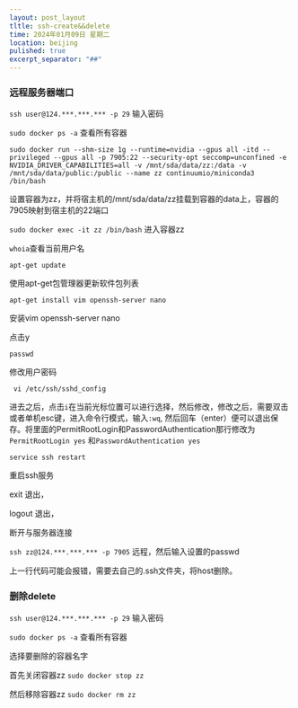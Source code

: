 ```yaml
---
layout: post_layout
tltle: ssh-create&&delete
time: 2024年01月09日 星期二
location: beijing
pulished: true
excerpt_separator: "##"
---
```

### 远程服务器端口

```ssh user@124.***.***.*** -p 29```
输入密码

```sudo docker ps -a```
查看所有容器


```sudo docker run --shm-size 1g --runtime=nvidia --gpus all -itd --privileged --gpus all -p 7905:22 --security-opt seccomp=unconfined -e NVIDIA_DRIVER_CAPABILITIES=all -v /mnt/sda/data/zz:/data -v /mnt/sda/data/public:/public --name zz continuumio/miniconda3 /bin/bash```


设置容器为zz，并将宿主机的/mnt/sda/data/zz挂载到容器的data上，容器的7905映射到宿主机的22端口

```sudo docker exec -it zz /bin/bash```
进入容器zz

`whoia`查看当前用户名

 ```apt-get update```
 
使用apt-get包管理器更新软件包列表

```apt-get install vim openssh-server nano```

安装vim openssh-server nano

点击y

`passwd`

修改用户密码

``` vi /etc/ssh/sshd_config```

进去之后，点击`i`在当前光标位置可以进行选择，然后修改，修改之后，需要双击或者单机esc键，进入命令行模式，输入```:wq```,
然后回车（enter）便可以退出保存。将里面的PermitRootLogin和PasswordAuthentication那行修改为```PermitRootLogin yes```
和```PasswordAuthentication yes```

```service ssh restart```

重启ssh服务

exit 退出，

logout 退出，

断开与服务器连接 

```ssh zz@124.***.***.*** -p 7905```
远程，然后输入设置的passwd

上一行代码可能会报错，需要去自己的.ssh文件夹，将host删除。
### 删除delete

```ssh user@124.***.***.*** -p 29```
输入密码

```sudo docker ps -a```
查看所有容器

选择要删除的容器名字

首先关闭容器zz ```sudo docker stop zz ```

然后移除容器zz ```sudo docker rm zz ```
